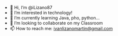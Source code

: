 - 👋 Hi, I’m @iLizano87
- 👀 I’m interested in technology!
- 🌱 I’m currently learning Java, pho, python...
- 💞️ I’m looking to collaborate on my Classroom
- 📫 How to reach me: ivanlizanomartin@gmail.com 

<!---
iLizano87/iLizano87 is a ✨ special ✨ repository because its `README.md` (this file) appears on your GitHub profile.
You can click the Preview link to take a look at your changes.
--->
